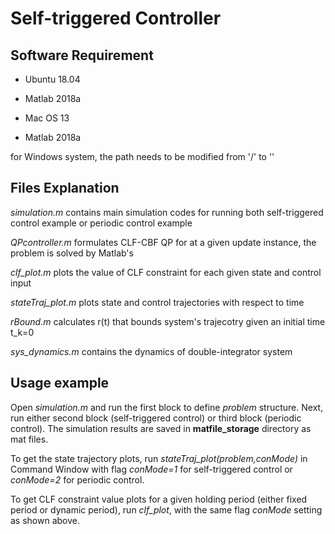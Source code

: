 # Self-triggered Controller

## Software Requirement
* Ubuntu 18.04
* Matlab 2018a

* Mac OS 13
* Matlab 2018a

for Windows system, the path needs to be modified from '/' to '\'

## Files Explanation
*simulation.m* contains main simulation codes for running both self-triggered control example or periodic control example

*QPcontroller.m* formulates CLF-CBF QP for at a given update instance, the problem is solved by Matlab's

*clf_plot.m* plots the value of CLF constraint for each given state and control input

*stateTraj_plot.m* plots state and control trajectories with respect to time

*rBound.m* calculates r(t) that bounds system's trajecotry given an initial time t_k=0

*sys_dynamics.m* contains the dynamics of double-integrator system
## Usage example

Open *simulation.m* and run the first block to define *problem* structure. Next, run either second block (self-triggered control) or third block (periodic control). The simulation results are saved in **matfile_storage** directory as mat files.

To get the state trajectory plots, run *stateTraj_plot(problem,conMode)* in Command Window with flag *conMode=1* for self-triggered control or *conMode=2* for periodic control.

To get CLF constraint value plots for a given holding period (either fixed period or dynamic period), run *clf_plot*, with the same flag *conMode* setting as shown above.

